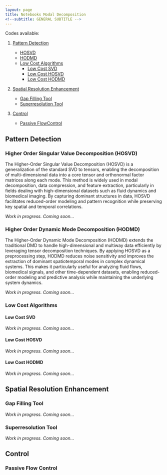 ```yaml
---
layout: page
title: Notebooks Modal Decomposition
<!--subtitle: GENERAL SUBTITLE -->
---
```


Codes available:
1. [Pattern Detection](https://modelflows.github.io/modelflowsapp/modaldecomposition/#pattern-detection)
    * [HOSVD](https://modelflows.github.io/modelflowsapp/modaldecomposition/#pattern-hosvd)
    * [HODMD](https://modelflows.github.io/modelflowsapp/modaldecomposition/#pattern-hodmd)
    * [Low Cost Algorithms](https://modelflows.github.io/modelflowsapp/modaldecomposition/#pattern-hodmd)
        - [Low Cost SVD](https://modelflows.github.io/modelflowsapp/modaldecomposition/#low-cost-svd)
        - [Low Cost HOSVD](https://modelflows.github.io/modelflowsapp/modaldecomposition/#low-cost-hosvd)
        - [Low Cost HODMD](https://modelflows.github.io/modelflowsapp/modaldecomposition/#low-cost-hodmd)

2. [Spatial Resolution Enhancement](https://modelflows.github.io/modelflowsapp/deeplearning/#spatial-resolution-enhancement)
    * [Gap Filling Tool](https://modelflows.github.io/modelflowsapp/deeplearning/#gap-filling-tool)
    * [Superresolution Tool](https://modelflows.github.io/modelflowsapp/deeplearning/#superresolution-tool)

3. [Control](https://modelflows.github.io/modelflowsapp/modaldecomposition/#control)
   * [Passive FlowControl](https://modelflows.github.io/modelflowsapp/modaldecomposition/#passive-flow-control)



## Pattern Detection <a id="pattern-detection"></a>

### Higher Order Singular Value Decomposition (HOSVD) <a id="pattern-hosvd"></a>

The Higher-Order Singular Value Decomposition (HOSVD) is a generalization of the standard SVD to tensors, enabling the decomposition of multi-dimensional data into a core tensor and orthonormal factor matrices along each mode. This method is widely used in modal decomposition, data compression, and feature extraction, particularly in fields dealing with high-dimensional datasets such as fluid dynamics and biomedical imaging. By capturing dominant structures in data, HOSVD facilitates reduced-order modeling and pattern recognition while preserving key spatial and temporal correlations.

<!-- ![Figure text](https://github.com/modelflows/modelflowsapp/blob/master/assets/img/YOURIMAGEHERE.png?raw=true) -->

*Work in progress. Coming soon...*


### Higher Order Dynamic Mode Decomposition (HODMD) <a id="pattern-hodmd"></a>

The Higher-Order Dynamic Mode Decomposition (HODMD) extends the traditional DMD to handle high-dimensional and multiway data efficiently by leveraging tensor decomposition techniques. 
By applying HOSVD as a preprocessing step, HODMD reduces noise sensitivity and improves the extraction of dominant spatiotemporal modes in complex dynamical systems. 
This makes it particularly useful for analyzing fluid flows, biomedical signals, and other time-dependent datasets, enabling reduced-order modeling and predictive analysis while maintaining the underlying system dynamics.

<!-- ![Figure text](https://github.com/modelflows/modelflowsapp/blob/master/assets/img/YOURIMAGEHERE.png?raw=true) -->

*Work in progress. Coming soon...*


### Low Cost Algorithms <a id="low-cost"></a>

#### Low Cost SVD <a id="low-cost-svd"></a>
<!-- Short description of the method. -->
<!-- ![Figure text](https://github.com/modelflows/modelflowsapp/blob/master/assets/img/YOURIMAGEHERE.png?raw=true) --> 
*Work in progress. Coming soon...*

#### Low Cost HOSVD <a id="low-cost-hosvd"></a>
<!-- Short description of the method. -->
<!-- ![Figure text](https://github.com/modelflows/modelflowsapp/blob/master/assets/img/YOURIMAGEHERE.png?raw=true) --> 
*Work in progress. Coming soon...*

#### Low Cost HODMD <a id="low-cost-hodmd"></a>
<!-- Short description of the method. -->
<!-- ![Figure text](https://github.com/modelflows/modelflowsapp/blob/master/assets/img/YOURIMAGEHERE.png?raw=true) --> 
*Work in progress. Coming soon...*



## Spatial Resolution Enhancement <a id="spatial-resolution-enhancement"></a>

### Gap Filling Tool <a id="gap-filling-tool"></a>
<!-- Short description of the method. -->
<!-- ![Figure text](https://github.com/modelflows/modelflowsapp/blob/master/assets/img/YOURIMAGEHERE.png?raw=true) -->
*Work in progress. Coming soon...*

### Superresolution Tool <a id="superresolution-tool"></a>
<!-- Short description of the method. -->
<!-- ![Figure text](https://github.com/modelflows/modelflowsapp/blob/master/assets/img/YOURIMAGEHERE.png?raw=true) -->
*Work in progress. Coming soon...*



## Control <a id="control"></a>

### Passive Flow Control <a id="passive-flow-control"></a>
<!-- Short description of the method. -->
<!-- ![Figure text](https://github.com/modelflows/modelflowsapp/blob/master/assets/img/YOURIMAGEHERE.png?raw=true) -->



